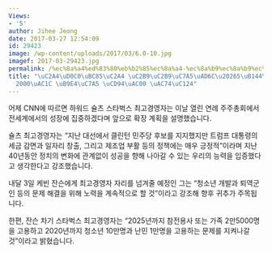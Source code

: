 ```yaml
---
Views:
- '5'
author: Jihee Jeong
date: 2017-03-27 12:54:09
id: 29423
image: /wp-content/uploads/2017/03/6.0-10.jpg
imagef: 2017-03-29423.jpg
permalink: /%ec%8a%a4%ed%83%80%eb%b2%85%ec%8a%a4-%ec%8a%b9%ec%8a%b9%ec%9e%a5%ea%b5%ac5%eb%85%84%eb%82%b4-1%eb%a7%8c2000%ea%b0%9c-%eb%a7%a4%ec%9e%a5-%ec%b6%94%ea%b0%80-%ea%b1%b4%ec%84%a4/
title: "\uC2A4\uD0C0\uBC85\uC2A4 \uC2B9\uC2B9\uC7A5\uAD6C\u20265\uB144\uB0B4 1\uB9CC\
  2000\uAC1C \uB9E4\uC7A5 \uCD94\uAC00 \uAC74\uC124"
---
```


어제 CNN에 따르면 하워드 슐츠 스타벅스 최고경영자는 이날 열린 연례 주주총회에서 전세계에서의 성장에 집중하겠다며 앞으로 확장 계획을 설명했습니다.

슐츠 최고경영자는 “지난 대선에서 클린턴 민주당 후보를 지지했지만 트럼프 대통령의 세금 감면과 일자리 창출, 그리고 제조업 부활 등의 정책에는 매우 긍정적”이라며 지난 40년동안 정치의 변화에 관계없이 성공을 향해 나아갈 수 있는 우리의 능력을 입증했다고 생각한다고 강조했습니다.

내달 3일 케빈 잔슨에게 최고경영자 자리를 넘겨줄 예정인 그는 “청소년 개발과 퇴역군인 등의 문제 해결을 위해 노력을 계속적으로 할 것”이라고 강조해 향후 귀추가 주목됩니다.

한편, 잔슨 차기 스타벅스 최고경영자는 “2025년까지 참전용사 또는 가족 2만5000명을 고용하고 2020년까지 청소년 10만명과 난민 1만명을 고용하는 문제를 지켜나갈 것”이라고 밝혔습니다.